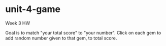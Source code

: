 # unit-4-game
Week 3 HW 

Goal is to match "your total score" to "your number".
Click on each gem to add random number given to that gem, to total score. 
